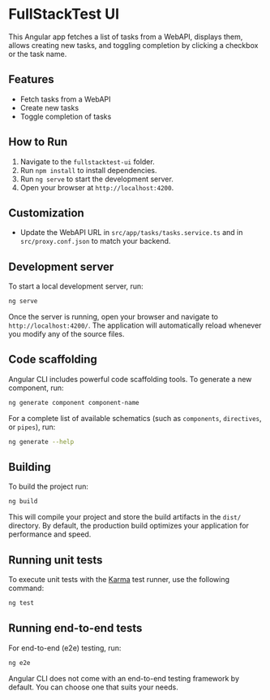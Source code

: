 # FullStackTest UI

This Angular app fetches a list of tasks from a WebAPI, displays them, allows creating new tasks, and toggling completion by clicking a checkbox or the task name.

## Features

- Fetch tasks from a WebAPI
- Create new tasks
- Toggle completion of tasks

## How to Run

1. Navigate to the `fullstacktest-ui` folder.
2. Run `npm install` to install dependencies.
3. Run `ng serve` to start the development server.
4. Open your browser at `http://localhost:4200`.

## Customization

- Update the WebAPI URL in `src/app/tasks/tasks.service.ts` and in `src/proxy.conf.json` to match your backend.

## Development server

To start a local development server, run:

```bash
ng serve
```

Once the server is running, open your browser and navigate to `http://localhost:4200/`. The application will automatically reload whenever you modify any of the source files.

## Code scaffolding

Angular CLI includes powerful code scaffolding tools. To generate a new component, run:

```bash
ng generate component component-name
```

For a complete list of available schematics (such as `components`, `directives`, or `pipes`), run:

```bash
ng generate --help
```

## Building

To build the project run:

```bash
ng build
```

This will compile your project and store the build artifacts in the `dist/` directory. By default, the production build optimizes your application for performance and speed.

## Running unit tests

To execute unit tests with the [Karma](https://karma-runner.github.io) test runner, use the following command:

```bash
ng test
```
## Running end-to-end tests

For end-to-end (e2e) testing, run:

```bash
ng e2e
```
Angular CLI does not come with an end-to-end testing framework by default. You can choose one that suits your needs.

